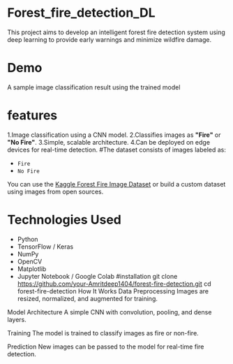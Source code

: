 # Forest_fire_detection_DL
This project aims to develop an intelligent forest fire detection system using deep learning to provide early warnings and minimize wildfire damage. 
# Demo
A sample image classification result using the trained model
# features 
1.Image classification using a CNN model.
2.Classifies images as **"Fire"** or **"No Fire"**.
3.Simple, scalable architecture.
4.Can be deployed on edge devices for real-time detection.
#The dataset consists of images labeled as:
- `Fire`
- `No Fire`

You can use the [Kaggle Forest Fire Image Dataset](https://kaggle/input/the-wildfire-dataset) or build a custom dataset using images from open sources.
# Technologies Used

- Python
- TensorFlow / Keras
- NumPy
- OpenCV
- Matplotlib
- Jupyter Notebook / Google Colab
#installation
   git clone https://github.com/your-Amritdeep1404/forest-fire-detection.git
   cd forest-fire-detection
How It Works
Data Preprocessing
Images are resized, normalized, and augmented for training.

Model Architecture
A simple CNN with convolution, pooling, and dense layers.

Training
The model is trained to classify images as fire or non-fire.

Prediction
New images can be passed to the model for real-time fire detection.

